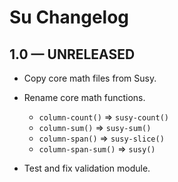 Su Changelog
============

1.0 — UNRELEASED
----------------

- Copy core math files from Susy.
- Rename core math functions.

  + `column-count()` => `susy-count()`
  + `column-sum()` => `susy-sum()`
  + `column-span()` => `susy-slice()`
  + `column-span-sum()` => `susy()`

- Test and fix validation module.
